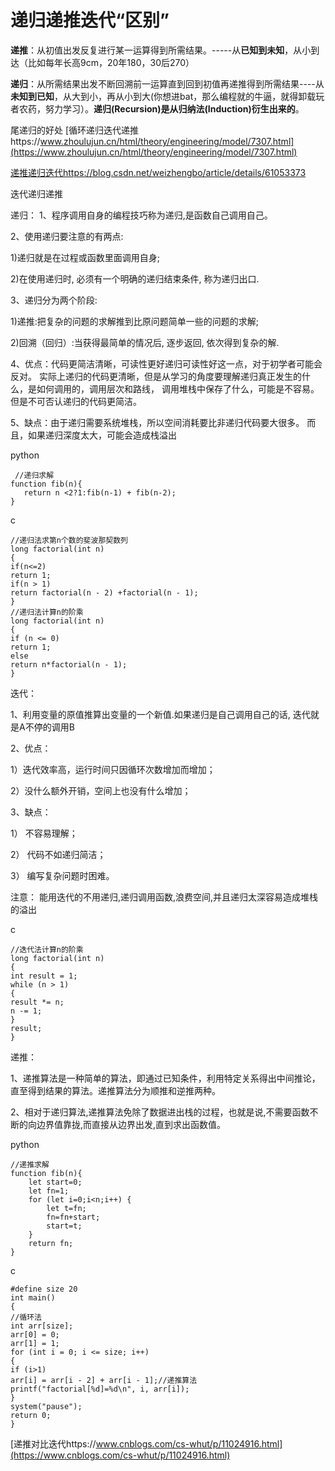 # 递归递推迭代“区别”




**递推**：从初值出发反复进行某一运算得到所需结果。-----从**已知到未知**，从小到达（比如每年长高9cm，20年180，30后270）

**递归**：从所需结果出发不断回溯前一运算直到回到初值再递推得到所需结果----从**未知到已知**，从大到小，再从小到大(你想进bat，那么编程就的牛逼，就得卸载玩者农药，努力学习）。**递归(Recursion)是从归纳法(Induction)衍生出来的**。

  







尾递归的好处  [循环递归迭代递推https://www.zhoulujun.cn/html/theory/engineering/model/7307.html](https://www.zhoulujun.cn/html/theory/engineering/model/7307.html)












[递推递归迭代https://blog.csdn.net/weizhengbo/article/details/61053373](https://blog.csdn.net/weizhengbo/article/details/61053373)






迭代递归递推



递归：
1、程序调用自身的编程技巧称为递归,是函数自己调用自己。

2、使用递归要注意的有两点:

1)递归就是在过程或函数里面调用自身;

2)在使用递归时, 必须有一个明确的递归结束条件, 称为递归出口.

3、递归分为两个阶段:

1)递推:把复杂的问题的求解推到比原问题简单一些的问题的求解;

2)回溯（回归）:当获得最简单的情况后, 逐步返回, 依次得到复杂的解.

4、优点：代码更简洁清晰，可读性更好递归可读性好这一点，对于初学者可能会反对。
实际上递归的代码更清晰，但是从学习的角度要理解递归真正发生的什么，是如何调用的，调用层次和路线，
调用堆栈中保存了什么，可能是不容易。但是不可否认递归的代码更简洁。

5、缺点：由于递归需要系统堆栈，所以空间消耗要比非递归代码要大很多。
而且，如果递归深度太大，可能会造成栈溢出

python 
  
 ```
  //递归求解
function fib(n){
    return n <2?1:fib(n-1) + fib(n-2);
}
```

c

```
//递归法求第n个数的斐波那契数列
long factorial(int n)
{
if(n<=2)
return 1;
if(n > 1)
return factorial(n - 2) +factorial(n - 1);
}
//递归法计算n的阶乘
long factorial(int n)
{
if (n <= 0)
return 1;
else
return n*factorial(n - 1);
}
```

迭代：

1、利用变量的原值推算出变量的一个新值.如果递归是自己调用自己的话,
迭代就是A不停的调用B

2、优点：

1）迭代效率高，运行时间只因循环次数增加而增加；

 2）没什么额外开销，空间上也没有什么增加；
         
3、缺点：

1） 不容易理解；


2） 代码不如递归简洁；

3） 编写复杂问题时困难。
    
注意： 能用迭代的不用递归,递归调用函数,浪费空间,并且递归太深容易造成堆栈的溢出




c

```
//迭代法计算n的阶乘
long factorial(int n)
{
int result = 1;
while (n > 1)
{
result *= n;
n -= 1;
}
result;
}
```



递推：


1、递推算法是一种简单的算法，即通过已知条件，利用特定关系得出中间推论，
直至得到结果的算法。递推算法分为顺推和逆推两种。


2、相对于递归算法,递推算法免除了数据进出栈的过程，也就是说,不需要函数不
断的向边界值靠拢,而直接从边界出发,直到求出函数值。


python

```
//递推求解
function fib(n){
    let start=0;
    let fn=1;
    for (let i=0;i<n;i++) {
        let t=fn;
        fn=fn+start;
        start=t;
    }
    return fn;
}
```
c

```
#define size 20
int main()
{
//循环法
int arr[size];
arr[0] = 0;
arr[1] = 1;
for (int i = 0; i <= size; i++)
{
if (i>1)
arr[i] = arr[i - 2] + arr[i - 1];//递推算法
printf("factorial[%d]=%d\n", i, arr[i]);
}
system("pause");
return 0;
}
```



[递推对比迭代https://www.cnblogs.com/cs-whut/p/11024916.html](https://www.cnblogs.com/cs-whut/p/11024916.html)


























































































